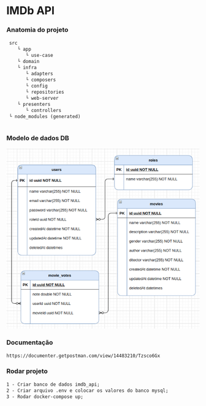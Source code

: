 # IMDb API
### Anatomia do projeto

```
 src
    └ app
       └ use-case
    └ domain
    └ infra
       └ adapters
       └ composers
       └ config
       └ repositories
       └ web-server
    └ presenters
       └ controllers
 └ node_modules (generated)


```

### Modelo de dados DB
<img src="doc/modelo-dados.png" width="600">

### Documentação
```
https://documenter.getpostman.com/view/14483210/Tzsco6Gx
```

### Rodar projeto
```
1 - Criar banco de dados imdb_api;
2 - Criar arquivo .env e colocar os valores do banco mysql;
3 - Rodar docker-compose up;

```
